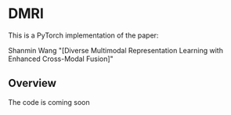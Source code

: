 # DMRl

This is a PyTorch implementation of the paper:

Shanmin Wang "[Diverse Multimodal Representation Learning with Enhanced Cross-Modal Fusion]"

## Overview

The code is coming soon
